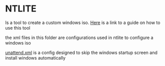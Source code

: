 # NTLITE

Is a tool to create a custom windows iso.
[Here](https://christitus.com/ntlite-guide/) is a link to a guide on how to use this tool

the xml files in this folder are configurations used in ntlite to configure a windows iso

[unattend.xml](./unattend.xml) is a config designed to skip the windows startup  screen and install windows automatically
